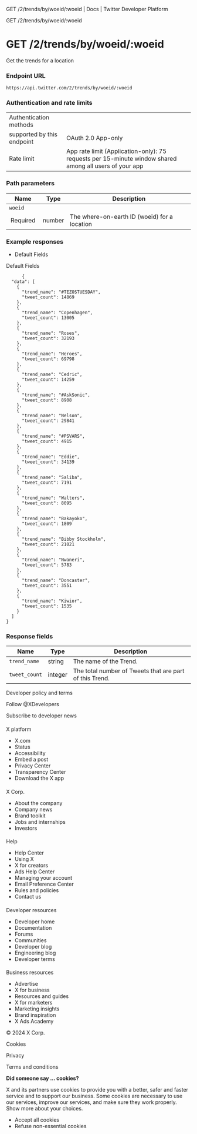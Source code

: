 
GET /2/trends/by/woeid/:woeid | Docs | Twitter Developer Platform 

GET /2/trends/by/woeid/:woeid

GET /2/trends/by/woeid/:woeid
=============================

Get the trends for a location

### Endpoint URL

`https://api.twitter.com/2/trends/by/woeid/:woeid`  

### Authentication and rate limits

|  |  |
| --- | --- |
| Authentication methods
supported by this endpoint | OAuth 2.0 App-only |
| Rate limit | App rate limit (Application-only): 75 requests per 15-minute window shared among all users of your app |

### Path parameters

| Name | Type | Description |
| --- | --- | --- |
| `woeid`
 Required  | number | The where-on-earth ID (woeid) for a location |

### Example responses

* Default Fields

 Default Fields

```
      {
  "data": [
    {
      "trend_name": "#TEZOSTUESDAY",
      "tweet_count": 14869
    },
    {
      "trend_name": "Copenhagen",
      "tweet_count": 13005
    },
    {
      "trend_name": "Roses",
      "tweet_count": 32193
    },
    {
      "trend_name": "Heroes",
      "tweet_count": 69798
    },
    {
      "trend_name": "Cedric",
      "tweet_count": 14259
    },
    {
      "trend_name": "#AskSonic",
      "tweet_count": 8908
    },
    {
      "trend_name": "Nelson",
      "tweet_count": 29841
    },
    {
      "trend_name": "#PSVARS",
      "tweet_count": 4915
    },
    {
      "trend_name": "Eddie",
      "tweet_count": 34139
    },
    {
      "trend_name": "Saliba",
      "tweet_count": 7191
    },
    {
      "trend_name": "Walters",
      "tweet_count": 8095
    },
    {
      "trend_name": "Bakayoko",
      "tweet_count": 1809
    },
    {
      "trend_name": "Bibby Stockholm",
      "tweet_count": 21021
    },
    {
      "trend_name": "Nwaneri",
      "tweet_count": 5783
    },
    {
      "trend_name": "Doncaster",
      "tweet_count": 3551
    },
    {
      "trend_name": "Kiwior",
      "tweet_count": 1535
    }
  ]
}
```

### Response fields

| Name | Type | Description |
| --- | --- | --- |
| `trend_name` | string | The name of the Trend. |
| `tweet_count` | integer | The total number of Tweets that are part of this Trend. |

Developer policy and terms

Follow @XDevelopers

Subscribe to developer news

#### 
 X platform

* X.com
* Status
* Accessibility
* Embed a post
* Privacy Center
* Transparency Center
* Download the X app

#### 
 X Corp.

* About the company
* Company news
* Brand toolkit
* Jobs and internships
* Investors

#### 
 Help

* Help Center
* Using X
* X for creators
* Ads Help Center
* Managing your account
* Email Preference Center
* Rules and policies
* Contact us

#### 
 Developer resources

* Developer home
* Documentation
* Forums
* Communities
* Developer blog
* Engineering blog
* Developer terms

#### 
 Business resources

* Advertise
* X for business
* Resources and guides
* X for marketers
* Marketing insights
* Brand inspiration
* X Ads Academy

 © 2024 X Corp.

Cookies

Privacy

Terms and conditions

**Did someone say … cookies?**  

 X and its partners use cookies to provide you with a better, safer and
 faster service and to support our business. Some cookies are necessary to use
 our services, improve our services, and make sure they work properly.
 Show more about your choices.

* Accept all cookies
* Refuse non-essential cookies